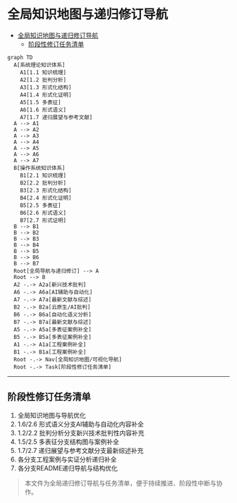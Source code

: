 # 全局知识地图与递归修订导航


<!-- TOC START -->

- [全局知识地图与递归修订导航](#全局知识地图与递归修订导航)
  - [阶段性修订任务清单](#阶段性修订任务清单)

<!-- TOC END -->

```mermaid
graph TD
  A[系统理论知识体系]
    A1[1.1 知识梳理]
    A2[1.2 批判分析]
    A3[1.3 形式化结构]
    A4[1.4 形式化证明]
    A5[1.5 多表征]
    A6[1.6 形式语义]
    A7[1.7 递归展望与参考文献]
  A --> A1
  A --> A2
  A --> A3
  A --> A4
  A --> A5
  A --> A6
  A --> A7
  B[操作系统知识体系]
    B1[2.1 知识梳理]
    B2[2.2 批判分析]
    B3[2.3 形式化结构]
    B4[2.4 形式化证明]
    B5[2.5 多表征]
    B6[2.6 形式语义]
    B7[2.7 形式证明]
  B --> B1
  B --> B2
  B --> B3
  B --> B4
  B --> B5
  B --> B6
  B --> B7
  Root[全局导航与递归修订] --> A
  Root --> B
  A2 -.-> A2a[新兴技术批判]
  A6 -.-> A6a[AI辅助与自动化]
  A7 -.-> A7a[最新文献与综述]
  B2 -.-> B2a[云原生/AI批判]
  B6 -.-> B6a[自动化语义分析]
  B7 -.-> B7a[最新文献与综述]
  A5 -.-> A5a[多表征案例补全]
  B5 -.-> B5a[多表征案例补全]
  A1 -.-> A1a[工程案例补全]
  B1 -.-> B1a[工程案例补全]
  Root -.-> Nav[全局知识地图/可视化导航]
  Root -.-> Task[阶段性修订任务清单]
```

---

## 阶段性修订任务清单

1. 全局知识地图与导航优化
2. 1.6/2.6 形式语义分支AI辅助与自动化内容补全
3. 1.2/2.2 批判分析分支新兴技术批判性内容补充
4. 1.5/2.5 多表征分支结构图与案例补全
5. 1.7/2.7 递归展望与参考文献分支最新综述补充
6. 各分支工程案例与实证分析递归补全
7. 各分支README递归导航与结构优化

> 本文件为全局递归修订导航与任务清单，便于持续推进、阶段性中断与协作。

